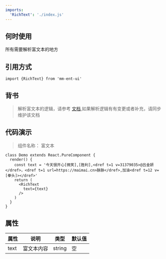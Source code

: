 ```yaml
---
imports:
  'RichText': './index.js'
---
```


## 何时使用

所有需要解析富文本的地方

## 引用方式

```render javascript
import {RichText} from 'mm-ent-ui'
```

## 背书

> 解析富文本的逻辑，请参考 <a href="https://docs.taou.com/pages/viewpage.action?pageId=59970481">文档</a>,如果解析逻辑有有变更或者补充，请同步维护该文档

## 代码演示

> 组件名称： 富文本

```render html
class Demo extends React.PureComponent {
  render() {
    const text = '今天很开心[微笑],[胜利],<dref t=1 v=31379035>@吕金妍</dref>，<dref t=1 url=https://maimai.cn>脉脉</dref>,加油<dref t=12 v=[拳头]></dref>'
    return (
      <RichText
        text={text}
      />
    )
  }
}
```

## 属性

| 属性 | 说明       | 类型   | 默认值 |
| ---- | ---------- | ------ | ------ |
| text | 富文本内容 | string | 空     |
